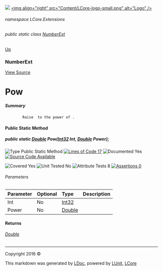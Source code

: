 ![](Content/LCore-banner-small.png "")
[&lt;img align=&quot;right&quot; src=&quot;Content/LCore-logo-small.png&quot; alt=&quot;Logo&quot; /&gt;](../README.md)

###### namespace LCore.Extensions

###### public static class [NumberExt](docs/NumberExt.md)
[Up](docs/NumberExt.md)

### NumberExt
[View Source](Extensions/Value%20Types/NumberExt.cs)

# Pow

##### Summary

            Raise  to the power of .
            

#### Public Static Method

##### public static <a href="https://msdn.microsoft.com/en-us/library/system.double.aspx" alt="">Double</a> Pow(<a href="https://msdn.microsoft.com/en-us/library/system.int32.aspx" alt="">Int32</a> Int, <a href="https://msdn.microsoft.com/en-us/library/system.double.aspx" alt="">Double</a> Power);

![Type Public Static Method](http://b.repl.ca/v1/Type-Public%20Static%20Method-blue.png "") [![Lines of Code 17](http://b.repl.ca/v1/Lines%20of%20Code-17-blue.png "")](Extensions/Value%20Types/NumberExt.cs#L652)    ![Documented Yes](http://b.repl.ca/v1/Documented-Yes-brightgreen.png "") [![Source Code Available](http://b.repl.ca/v1/Source%20Code-Available-brightgreen.png "")](Extensions/Value%20Types/NumberExt.cs#L652)

![Covered Yes](http://b.repl.ca/v1/Covered-Yes-brightgreen.png "") ![Unit Tested No](http://b.repl.ca/v1/Unit%20Tested-No-lightgrey.png "") ![Attribute Tests 8](http://b.repl.ca/v1/Attribute%20Tests-8-brightgreen.png "") [![Assertions 0](http://b.repl.ca/v1/Assertions-0-lightgrey.png "")](Extensions/Value%20Types/NumberExt.cs)

###### Parameters

Parameter | Optional | Type | Description
:---  | :---  | :---  | :--- 
Int | No | [Int32](https://msdn.microsoft.com/en-us/library/system.int32.aspx) | 
Power | No | [Double](https://msdn.microsoft.com/en-us/library/system.double.aspx) | 


#### Returns

###### [Double](https://msdn.microsoft.com/en-us/library/system.double.aspx)



---

Copyright 2016 &copy; [](../README.md) [](../TableOfContents.md)

This markdown was generated by [LDoc](https://github.com/CodeSingularity/LDoc), powered by [LUnit](https://github.com/CodeSingularity/LUnit), [LCore](https://github.com/CodeSingularity/LCore)
